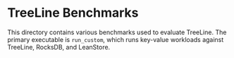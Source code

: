 # TreeLine Benchmarks

This directory contains various benchmarks used to evaluate TreeLine. The
primary executable is `run_custom`, which runs key-value workloads against
TreeLine, RocksDB, and LeanStore.
